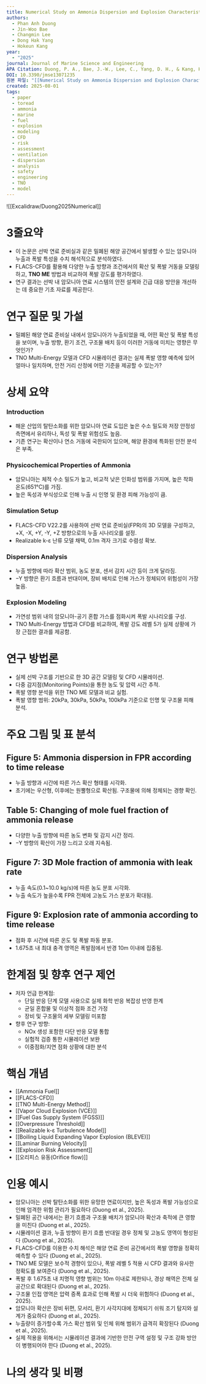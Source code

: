 ```yaml
---
title: Numerical Study on Ammonia Dispersion and Explosion Characteristics in Confined Space of Marine Fuel Preparation Room
authors:
  - Phan Anh Duong
  - Jin-Woo Bae
  - Changmin Lee
  - Dong Hak Yang
  - Hokeun Kang
year:
  - "2025"
journal: Journal of Marine Science and Engineering
APA Citation: Duong, P. A., Bae, J.-W., Lee, C., Yang, D. H., & Kang, H. (2025). Numerical Study on Ammonia Dispersion and Explosion Characteristics in Confined Space of Marine Fuel Preparation Room. *Journal of Marine Science and Engineering, 13*(7), 1235. https://doi.org/10.3390/jmse13071235
DOI: 10.3390/jmse13071235
원본 파일: "[[Numerical Study on Ammonia Dispersion and Explosion Characteristics in Confined Space of Marine Fuel Preparation Room.pdf]]"
created: 2025-08-01
tags:
  - paper
  - toread
  - ammonia
  - marine
  - fuel
  - explosion
  - modeling
  - CFD
  - risk
  - assessment
  - ventilation
  - dispersion
  - analysis
  - safety
  - engineering
  - TNO
  - model
---
```


![[Excalidraw/Duong2025Numerical]]

# 3줄요약
- 이 논문은 선박 연료 준비실과 같은 밀폐된 해양 공간에서 발생할 수 있는 암모니아 누출과 폭발 특성을 수치 해석적으로 분석하였다.  
- FLACS-CFD를 활용해 다양한 누출 방향과 조건에서의 확산 및 폭발 거동을 모델링하고, **TNO ME** 방법과 비교하여 폭발 강도를 평가하였다.  
- 연구 결과는 선박 내 암모니아 연료 시스템의 안전 설계와 긴급 대응 방안을 개선하는 데 중요한 기초 자료를 제공한다.  

# 연구 질문 및 가설
- 밀폐된 해양 연료 준비실 내에서 암모니아가 누출되었을 때, 어떤 확산 및 폭발 특성을 보이며, 누출 방향, 환기 조건, 구조물 배치 등이 이러한 거동에 미치는 영향은 무엇인가?
- TNO Multi-Energy 모델과 CFD 시뮬레이션 결과는 실제 폭발 영향 예측에 있어 얼마나 일치하며, 안전 거리 산정에 어떤 기준을 제공할 수 있는가?

# 상세 요약

### Introduction
- 해운 산업의 탈탄소화를 위한 암모니아 연료 도입은 높은 수소 밀도와 저장 안정성 측면에서 유리하나, 독성 및 폭발 위험성도 높음.
- 기존 연구는 확산이나 연소 거동에 국한되어 있으며, 해양 환경에 특화된 안전 분석은 부족.

### Physicochemical Properties of Ammonia
- 암모니아는 체적 수소 밀도가 높고, 비교적 낮은 인화성 범위를 가지며, 높은 착화 온도(651°C)를 가짐.
- 높은 독성과 부식성으로 인해 누출 시 인명 및 환경 피해 가능성이 큼.

### Simulation Setup
- FLACS-CFD V22.2를 사용하여 선박 연료 준비실(FPR)의 3D 모델을 구성하고, +X, -X, +Y, -Y, +Z 방향으로의 누출 시나리오를 설정.
- Realizable k-ε 난류 모델 채택, 0.1m 격자 크기로 수렴성 확보.

### Dispersion Analysis
- 누출 방향에 따라 확산 범위, 농도 분포, 센서 감지 시간 등이 크게 달라짐.
- −Y 방향은 환기 흐름과 반대이며, 장비 배치로 인해 가스가 정체되어 위험성이 가장 높음.

### Explosion Modeling
- 가연성 범위 내의 암모니아-공기 혼합 가스를 점화시켜 폭발 시나리오를 구성.
- TNO Multi-Energy 방법과 CFD를 비교하여, 폭발 강도 레벨 5가 실제 상황에 가장 근접한 결과를 제공함.

# 연구 방법론
- 실제 선박 구조를 기반으로 한 3D 공간 모델링 및 CFD 시뮬레이션.
- 다중 감지점(Monitoring Points)을 통한 농도 및 압력 시간 추적.
- 폭발 영향 분석을 위한 TNO ME 모델과 비교 실험.
- 폭발 영향 범위: 20kPa, 30kPa, 50kPa, 100kPa 기준으로 인명 및 구조물 피해 분석.

# 주요 그림 및 표 분석

## Figure 5: Ammonia dispersion in FPR according to time release
- 누출 방향과 시간에 따른 가스 확산 형태를 시각화.
- 초기에는 우산형, 이후에는 원뿔형으로 확산됨. 구조물에 의해 정체되는 경향 확인.

## Table 5: Changing of mole fuel fraction of ammonia release
- 다양한 누출 방향에 따른 농도 변화 및 감지 시간 정리.
- −Y 방향의 확산이 가장 느리고 오래 지속됨.

## Figure 7: 3D Mole fraction of ammonia with leak rate
- 누출 속도(0.1~10.0 kg/s)에 따른 농도 분포 시각화.
- 누출 속도가 높을수록 FPR 전체에 고농도 가스 분포가 확대됨.

## Figure 9: Explosion rate of ammonia according to time release
- 점화 후 시간에 따른 온도 및 폭발 파동 분포.
- 1.675초 내 최대 충격 영역은 폭발점에서 반경 10m 이내에 집중됨.

# 한계점 및 향후 연구 제언
- 저자 언급 한계점:
  - 단일 반응 단계 모델 사용으로 실제 화학 반응 복잡성 반영 한계
  - 균일 혼합물 및 이상적 점화 조건 가정
  - 장비 및 구조물의 세부 모델링 미포함
- 향후 연구 방향:
  - NOx 생성 포함한 다단 반응 모델 통합
  - 실험적 검증 통한 시뮬레이션 보완
  - 이중점화/지연 점화 상황에 대한 분석

# 핵심 개념
- [[Ammonia Fuel]]
- [[FLACS-CFD]]
- [[TNO Multi-Energy Method]]
- [[Vapor Cloud Explosion (VCE)]]
- [[Fuel Gas Supply System (FGSS)]]
- [[Overpressure Threshold]]
- [[Realizable k-ε Turbulence Model]]
- [[Boiling Liquid Expanding Vapor Explosion (BLEVE)]]
- [[Laminar Burning Velocity]]
- [[Explosion Risk Assessment]]
- [[오리피스 유동(Orifice flow)]]

# 인용 예시
- 암모니아는 선박 탈탄소화를 위한 유망한 연료이지만, 높은 독성과 폭발 가능성으로 인해 엄격한 위험 관리가 필요하다 (Duong et al., 2025).
- 밀폐된 공간 내에서는 환기 흐름과 구조물 배치가 암모니아 확산과 축적에 큰 영향을 미친다 (Duong et al., 2025).
- 시뮬레이션 결과, 누출 방향이 환기 흐름 반대일 경우 정체 및 고농도 영역이 형성된다 (Duong et al., 2025).
- FLACS-CFD를 이용한 수치 해석은 해양 연료 준비 공간에서의 폭발 영향을 정확히 예측할 수 있다 (Duong et al., 2025).
- TNO ME 모델은 보수적 경향이 있으나, 폭발 레벨 5 적용 시 CFD 결과와 유사한 정확도를 보여준다 (Duong et al., 2025).
- 폭발 후 1.675초 내 치명적 영향 범위는 10m 이내로 제한되나, 경상 해역은 전체 실 공간으로 확대된다 (Duong et al., 2025).
- 구조물 인접 영역은 압력 증폭 효과로 인해 폭발 시 더욱 위험하다 (Duong et al., 2025).
- 암모니아 확산은 장비 뒤편, 모서리, 환기 사각지대에 정체되기 쉬워 조기 탐지와 설계가 중요하다 (Duong et al., 2025).
- 누출량이 증가할수록 가스 확산 범위 및 인체 위해 범위가 급격히 확장된다 (Duong et al., 2025).
- 실제 적용을 위해서는 시뮬레이션 결과에 기반한 안전 구역 설정 및 구조 강화 방안이 병행되어야 한다 (Duong et al., 2025).

# 나의 생각 및 비평




